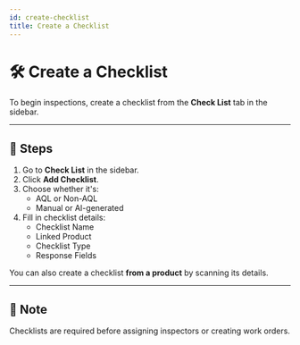 ```yaml
---
id: create-checklist
title: Create a Checklist
---
```


# 🛠️ Create a Checklist

To begin inspections, create a checklist from the **Check List** tab in the sidebar.

---

## 📌 Steps

1. Go to **Check List** in the sidebar.
2. Click **Add Checklist**.
3. Choose whether it's:
   - AQL or Non-AQL
   - Manual or AI-generated
4. Fill in checklist details:
   - Checklist Name
   - Linked Product
   - Checklist Type
   - Response Fields

You can also create a checklist **from a product** by scanning its details.

---

## 📎 Note

Checklists are required before assigning inspectors or creating work orders.
